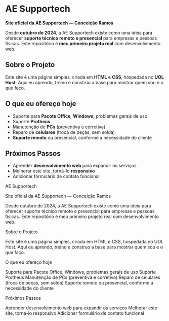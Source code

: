 
# AE Supportech 

**Site oficial da AE Supportech — Conceição Ramos**

Desde **outubro de 2024**, a AE Supportech existe como uma ideia para oferecer **suporte técnico remoto e presencial** para empresas e pessoas físicas. Este repositório é **meu primeiro projeto real** com desenvolvimento web.


## Sobre o Projeto

Este site é uma página simples, criada em **HTML** e **CSS**, hospedada no **UOL Host**. Aqui eu aprendo, treino e construo a base para mostrar quem sou e o que faço.


##  O que eu ofereço hoje

- Suporte para **Pacote Office**, **Windows**, problemas gerais de uso
- Suporte **Protheus**
- Manutenção de **PCs** (preventiva e corretiva)
- Reparo de **celulares** (troca de peças, sem solda)
- **Suporte remoto** ou presencial, conforme a necessidade do cliente


##  Próximos Passos

- Aprender **desenvolvimento web** para expandir os serviços
- Melhorar este site, torná-lo **responsivo**
- Adicionar formulário de contato funcional

AE Supportech

Site oficial da AE Supportech — Conceição Ramos

Desde outubro de 2024, a AE Supportech existe como uma ideia para oferecer suporte técnico remoto e presencial para empresas e pessoas físicas. Este repositório é meu primeiro projeto real com desenvolvimento web.

Sobre o Projeto

Este site é uma página simples, criada em HTML e CSS, hospedada no UOL Host. Aqui eu aprendo, treino e construo a base para mostrar quem sou e o que faço.

O que eu ofereço hoje

Suporte para Pacote Office, Windows, problemas gerais de uso
Suporte Protheus
Manutenção de PCs (preventiva e corretiva)
Reparo de celulares (troca de peças, sem solda)
Suporte remoto ou presencial, conforme a necessidade do cliente

Próximos Passos

Aprender desenvolvimento web para expandir os serviços
Melhorar este site, torná-lo responsivo
Adicionar formulário de contato funcional

